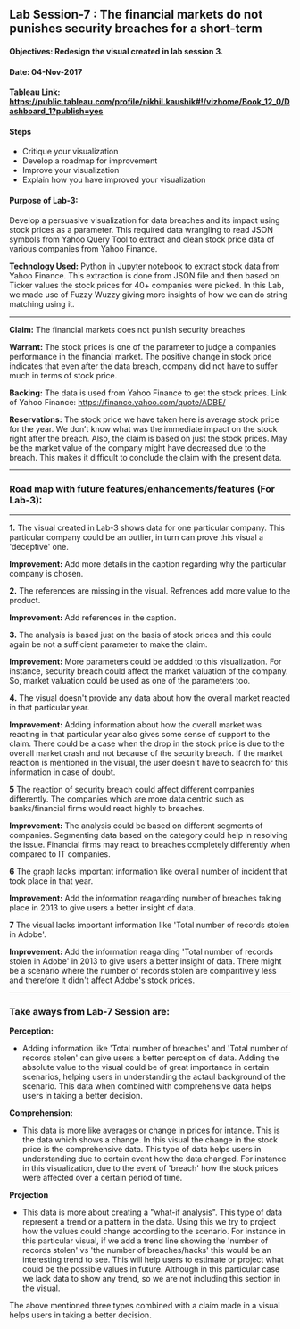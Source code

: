 ## Lab Session-7 : The financial markets do not punishes security breaches for a short-term

#### Objectives: Redesign the visual created in lab session 3.
#### Date: 04-Nov-2017
#### Tableau Link: https://public.tableau.com/profile/nikhil.kaushik#!/vizhome/Book_12_0/Dashboard_1?publish=yes

#### Steps
* Critique your visualization
* Develop a roadmap for improvement
* Improve your visualization
* Explain how you have improved your visualization


#### Purpose of Lab-3:
Develop a persuasive visualization for data breaches and its impact using stock prices as a parameter. This required data wrangling to read JSON symbols from Yahoo Query Tool to extract and clean stock price data of various companies from Yahoo Finance. 

**Technology Used:** Python in Jupyter notebook to extract stock data from Yahoo Finance. This extraction is done from JSON file and then based on Ticker values the stock prices for 40+ companies were picked.
In this Lab, we made use of Fuzzy Wuzzy giving more insights of how we can do string matching using it.
***

**Claim:** The financial markets does not punish security breaches

**Warrant:** The stock prices is one of the parameter to judge a companies performance in the financial market.  The positive change in stock price indicates that even after the data breach, company did not have to suffer much in terms of stock price.

**Backing:**  The data is used from Yahoo Finance to get the stock prices. Link of Yahoo Finance: https://finance.yahoo.com/quote/ADBE/

**Reservations:** The stock price we have taken here is average stock price for the year. We don’t know what was the immediate impact on the stock right after the breach. Also, the claim is based on just the stock prices. May be the market value of the company might have decreased due to the breach.
This makes it difficult to conclude the claim with the present data.

***
### Road map with future features/enhancements/features (For Lab-3):
***
**1.**  The visual created in Lab-3 shows data for one particular company. This particular company could be an outlier, in turn can prove this visual a 'deceptive' one.

**Improvement:** Add more details in the caption regarding why the particular company is chosen.

**2.** The references are missing in the visual. Refrences add more value to the product.

**Improvement:** Add references in the caption.


**3.** The analysis is based just on the basis of stock prices and this could again be not a sufficient parameter to make the claim.

**Improvement:** More parameters could be addded to this visualization. For instance, security breach could affect the market valuation of the company. So, market valuation could be used as one of the parameters too.

**4.** The visual doesn't provide any data about how the overall market reacted in that particular year.

**Improvement:** Adding information about how the overall market was reacting in that particular year also gives some sense of support to the claim. There could be a case when the drop in the stock price is due to the overall market crash and not because of the security breach. If the market reaction is mentioned in the visual, the user doesn't have to seacrch for this information in case of doubt.

**5** The reaction of security breach could affect different companies differently. The companies which are more data centric such as banks/financial firms would react highly to breaches.

**Improvement:** The analysis could be based on different segments of companies. Segmenting data based on the category could help in resolving the issue. Financial firms may react to breaches completely differently when compared to IT companies.

**6** The graph lacks important information like overall number of incident that took place in that year.

**Improvement:** Add the information reagarding number of breaches taking place in 2013 to give users a better insight of data.

**7** The visual lacks important information like 'Total number of records stolen in Adobe'.

**Improvement:** Add the information reagarding 'Total number of records stolen in Adobe' in 2013 to give users a better insight of data. There might be a scenario where the number of records stolen are comparitively less and therefore it didn't affect Adobe's stock prices.

***
### Take aways from Lab-7 Session are:
**Perception:**

* Adding information like 'Total number of breaches' and 'Total number of records stolen' can give users a better perception of data. Adding the absolute value to the visual could be of great importance in certain scenarios, helping users in understanding the actaul background of the scenario. This data when combined with comprehensive data helps users in taking a better decision.

**Comprehension:** 

* This data is more like averages or change in prices for intance. This is the data which shows a change. In this visual the change in the stock price is the comprehensive data. This type of data helps users in understanding due to certain event how the data changed. For instance in this visualization, due to the event of 'breach' how the stock prices were affected over a certain period of time. 

**Projection**

* This data is more about creating a "what-if analysis". This type of data represent a trend or a pattern in the data. Using this we try to project how the values could change according to the scenario. For instance in this particular visual, if we add a trend line showing the 'number of records stolen' vs 'the number of breaches/hacks' this would be an interesting trend to see. This will help users to estimate or project what could be the possible values in future. 
Although in this particular case we lack data to show any trend, so we are not including this section in the visual.

The above mentioned three types combined with a claim made in a visual helps users in taking a better decision.
